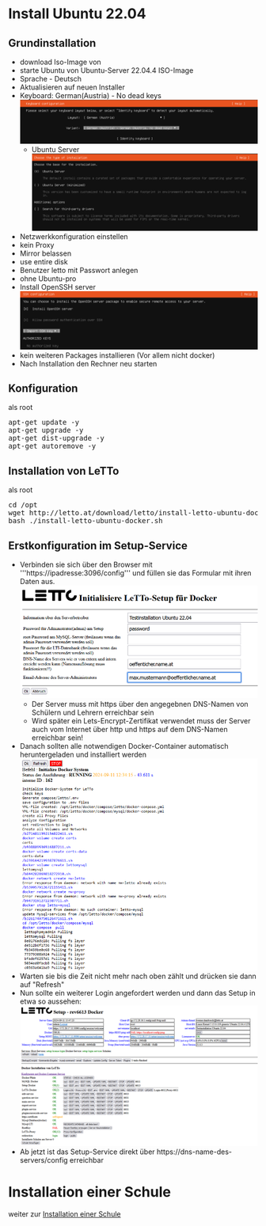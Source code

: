# Install Ubuntu 22.04
## Grundinstallation
* download Iso-Image von
* starte Ubuntu von Ubuntu-Server 22.04.4 ISO-Image
* Sprache - Deutsch
* Aktualisieren auf neuen Installer
* Keyboard: German(Austria) - No dead keys <br>![img.png](img.png)
  * Ubuntu Server <br>![img_1.png](img_1.png)
* Netzwerkkonfiguration einstellen
* kein Proxy
* Mirror belassen
* use entire disk
* Benutzer letto mit Passwort anlegen
* ohne Ubuntu-pro
* Install OpenSSH server <br>![img_2.png](img_2.png)
* kein weiteren Packages installieren (Vor allem nicht docker)
* Nach Installation den Rechner neu starten
## Konfiguration
als root
<pre>apt-get update -y
apt-get upgrade -y
apt-get dist-upgrade -y
apt-get autoremove -y
</pre>
## Installation von LeTTo
als root
<pre>cd /opt
wget http://letto.at/download/letto/install-letto-ubuntu-docker.sh
bash ./install-letto-ubuntu-docker.sh
</pre>
## Erstkonfiguration im Setup-Service
* Verbinden sie sich über den Browser mit '''https://ipadresse:3096/config''' und füllen sie das Formular mit ihren Daten aus. <br>![img_4.png](img_4.png)
  * Der Server muss mit https über den angegebnen DNS-Namen von Schülern und Lehrern erreichbar sein
  * Wird später ein Lets-Encrypt-Zertifikat verwendet muss der Server auch vom Internet über http und https auf dem DNS-Namen erreichbar sein!
* Danach sollten alle notwendigen Docker-Container automatisch heruntergeladen und installiert werden <br>![img_5.png](img_5.png)
* Warten sie bis die Zeit nicht mehr nach oben zählt und drücken sie dann auf "Refresh"
* Nun sollte ein weiterer Login angefordert werden und dann das Setup in etwa so aussehen: <br>![img_6.png](img_6.png)
* Ab jetzt ist das Setup-Service direkt über https://dns-name-des-servers/config erreichbar

# Installation einer Schule
weiter zur [Installation einer Schule](../schulinstallation/index.md)